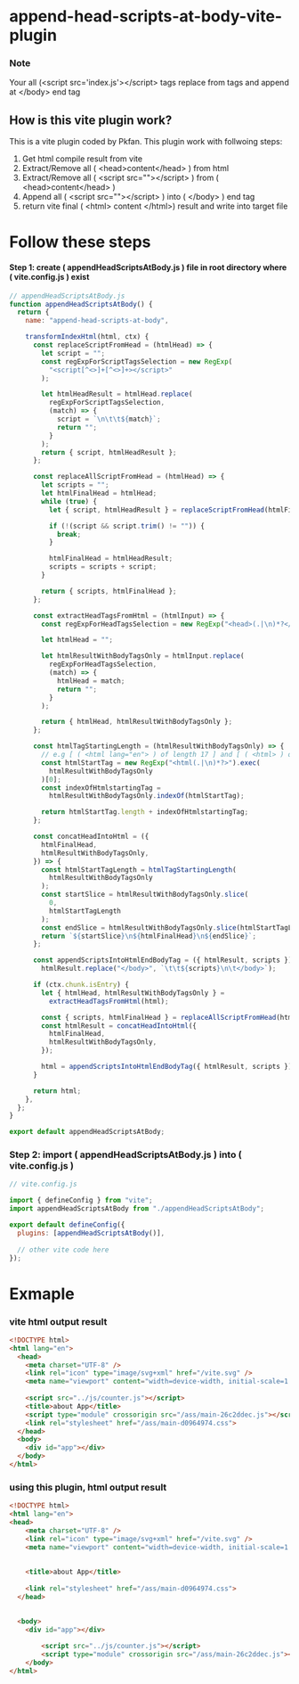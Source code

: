 # append-head-scripts-at-body-vite-plugin

### Note
Your all (&lt;script src='index.js'&gt;&lt;/script&gt; tags replace from <head> tags and append at &lt;/body&gt; end tag

## How is this vite plugin work?
This is a vite plugin coded by Pkfan. This plugin work with follwoing steps:

1) Get html compile result from vite   
2) Extract/Remove all ( &lt;head&gt;content&lt;/head&gt; ) from html   
3) Extract/Remove all ( &lt;script src=""&gt;&lt;/script&gt; ) from ( &lt;head&gt;content&lt;/head&gt; )
4) Append all ( &lt;script src=""&gt;&lt;/script&gt; ) into ( &lt;/body&gt; ) end tag
5) return vite final ( &lt;html&gt; content &lt;/html&gt;) result and write into target file

# Follow these steps

#### Step 1: create ( appendHeadScriptsAtBody.js ) file in root directory where ( vite.config.js ) exist

```js
// appendHeadScriptsAtBody.js
function appendHeadScriptsAtBody() {
  return {
    name: "append-head-scripts-at-body",

    transformIndexHtml(html, ctx) {
      const replaceScriptFromHead = (htmlHead) => {
        let script = "";
        const regExpForScriptTagsSelection = new RegExp(
          "<script[^<>]+[^<>]+></script>"
        );

        let htmlHeadResult = htmlHead.replace(
          regExpForScriptTagsSelection,
          (match) => {
            script = `\n\t\t${match}`;
            return "";
          }
        );
        return { script, htmlHeadResult };
      };

      const replaceAllScriptFromHead = (htmlHead) => {
        let scripts = "";
        let htmlFinalHead = htmlHead;
        while (true) {
          let { script, htmlHeadResult } = replaceScriptFromHead(htmlFinalHead);

          if (!(script && script.trim() != "")) {
            break;
          }

          htmlFinalHead = htmlHeadResult;
          scripts = scripts + script;
        }

        return { scripts, htmlFinalHead };
      };

      const extractHeadTagsFromHtml = (htmlInput) => {
        const regExpForHeadTagsSelection = new RegExp("<head>(.|\n)*?</head>");

        let htmlHead = "";

        let htmlResultWithBodyTagsOnly = htmlInput.replace(
          regExpForHeadTagsSelection,
          (match) => {
            htmlHead = match;
            return "";
          }
        );

        return { htmlHead, htmlResultWithBodyTagsOnly };
      };

      const htmlTagStartingLength = (htmlResultWithBodyTagsOnly) => {
        // e.g [ ( <html lang="en"> ) of length 17 ] and [ ( <html> ) of length 6 ]
        const htmlStartTag = new RegExp("<html(.|\n)*?>").exec(
          htmlResultWithBodyTagsOnly
        )[0];
        const indexOfHtmlstartingTag =
          htmlResultWithBodyTagsOnly.indexOf(htmlStartTag);

        return htmlStartTag.length + indexOfHtmlstartingTag;
      };

      const concatHeadIntoHtml = ({
        htmlFinalHead,
        htmlResultWithBodyTagsOnly,
      }) => {
        const htmlStartTagLength = htmlTagStartingLength(
          htmlResultWithBodyTagsOnly
        );
        const startSlice = htmlResultWithBodyTagsOnly.slice(
          0,
          htmlStartTagLength
        );
        const endSlice = htmlResultWithBodyTagsOnly.slice(htmlStartTagLength);
        return `${startSlice}\n${htmlFinalHead}\n${endSlice}`;
      };

      const appendScriptsIntoHtmlEndBodyTag = ({ htmlResult, scripts }) =>
        htmlResult.replace("</body>", `\t\t${scripts}\n\t</body>`);

      if (ctx.chunk.isEntry) {
        let { htmlHead, htmlResultWithBodyTagsOnly } =
          extractHeadTagsFromHtml(html);

        const { scripts, htmlFinalHead } = replaceAllScriptFromHead(htmlHead);
        const htmlResult = concatHeadIntoHtml({
          htmlFinalHead,
          htmlResultWithBodyTagsOnly,
        });

        html = appendScriptsIntoHtmlEndBodyTag({ htmlResult, scripts });
      }

      return html;
    },
  };
}

export default appendHeadScriptsAtBody;

```

### Step 2: import ( appendHeadScriptsAtBody.js ) into ( vite.config.js )
```js
// vite.config.js

import { defineConfig } from "vite";
import appendHeadScriptsAtBody from "./appendHeadScriptsAtBody";

export default defineConfig({
  plugins: [appendHeadScriptsAtBody()],
  
  // other vite code here
});
```

# Exmaple
### vite html output result
```html
<!DOCTYPE html>
<html lang="en">
  <head>
    <meta charset="UTF-8" />
    <link rel="icon" type="image/svg+xml" href="/vite.svg" />
    <meta name="viewport" content="width=device-width, initial-scale=1.0" />
    
    <script src="../js/counter.js"></script>
    <title>about App</title>
    <script type="module" crossorigin src="/ass/main-26c2ddec.js"></script>
    <link rel="stylesheet" href="/ass/main-d0964974.css">
  </head>
  <body>
    <div id="app"></div>
  </body>
</html>

```
### using this plugin, html output result
```html
<!DOCTYPE html>
<html lang="en">
<head>
    <meta charset="UTF-8" />
    <link rel="icon" type="image/svg+xml" href="/vite.svg" />
    <meta name="viewport" content="width=device-width, initial-scale=1.0" />
    
    
    <title>about App</title>
    
    <link rel="stylesheet" href="/ass/main-d0964974.css">
  </head>

  
  <body>
    <div id="app"></div>
  		
		<script src="../js/counter.js"></script>
		<script type="module" crossorigin src="/ass/main-26c2ddec.js"></script>
	</body>
</html>
```
